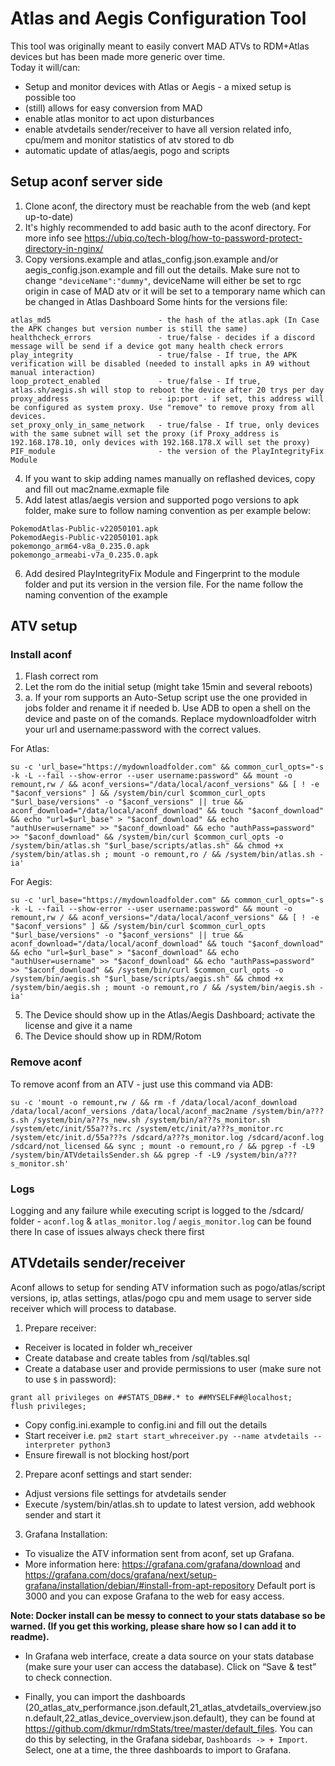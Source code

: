 # Atlas and Aegis Configuration Tool

This tool was originally meant to easily convert MAD ATVs to RDM+Atlas devices but has been made more generic over time.  
Today it will/can:
- Setup and monitor devices with Atlas or Aegis - a mixed setup is possible too
- (still) allows for easy conversion from MAD
- enable atlas monitor to act upon disturbances
- enable atvdetails sender/receiver to have all version related info, cpu/mem and monitor statistics of atv stored to db
- automatic update of atlas/aegis, pogo and scripts

## Setup aconf server side
1. Clone aconf, the directory must be reachable from the web (and kept up-to-date)  
2. It's highly recommended to add basic auth to the aconf directory. For more info see <https://ubiq.co/tech-blog/how-to-password-protect-directory-in-nginx/>  
3. Copy versions.example and atlas_config.json.example and/or aegis_config.json.example and fill out the details. Make sure not to change `"deviceName":"dummy"`, deviceName will either be set to rgc origin in case of MAD atv or it will be set to a temporary name which can be changed in Atlas Dashboard
Some hints for the versions file:
```
atlas_md5                        - the hash of the atlas.apk (In Case the APK changes but version number is still the same)
healthcheck_errors               - true/false - decides if a discord message will be send if a device got many health check errors 
play_integrity                   - true/false - If true, the APK verification will be disabled (needed to install apks in A9 without manual interaction)
loop_protect_enabled             - true/false - If true, atlas.sh/aegis.sh will stop to reboot the device after 20 trys per day
proxy_address                    - ip:port - if set, this address will be configured as system proxy. Use "remove" to remove proxy from all devices.
set_proxy_only_in_same_network   - true/false - If true, only devices with the same subnet will set the proxy (if Proxy_address is 192.168.178.10, only devices with 192.168.178.X will set the proxy)
PIF_module                       - the version of the PlayIntegrityFix Module 
```
4. If you want to skip adding names manually on reflashed devices, copy and fill out mac2name.exmaple file 
5. Add latest atlas/aegis version and supported pogo versions to apk folder, make sure to follow naming convention as per example below:  
```
PokemodAtlas-Public-v22050101.apk
PokemodAegis-Public-v22050101.apk
pokemongo_arm64-v8a_0.235.0.apk
pokemongo_armeabi-v7a_0.235.0.apk
``` 
6. Add desired PlayIntegrityFix Module and Fingerprint to the module folder and put its version in the version file. For the name follow the naming convention of the example


## ATV setup


### Install aconf

1. Flash correct rom
2. Let the rom do the initial setup (might take 15min and several reboots)
3. a. If your rom supports an Auto-Setup script use the one provided in jobs folder and rename it if needed
   b. Use ADB to open a shell on the device and paste on of the comands. Replace mydownloadfolder witrh your url and username:password with the correct values.
   
For Atlas:

```
su -c 'url_base="https://mydownloadfolder.com" && common_curl_opts="-s -k -L --fail --show-error --user username:password" && mount -o remount,rw / && aconf_versions="/data/local/aconf_versions" && [ ! -e "$aconf_versions" ] && /system/bin/curl $common_curl_opts "$url_base/versions" -o "$aconf_versions" || true && aconf_download="/data/local/aconf_download" && touch "$aconf_download" && echo "url=$url_base" > "$aconf_download" && echo "authUser=username" >> "$aconf_download" && echo "authPass=password" >> "$aconf_download" && /system/bin/curl $common_curl_opts -o /system/bin/atlas.sh "$url_base/scripts/atlas.sh" && chmod +x /system/bin/atlas.sh ; mount -o remount,ro / && /system/bin/atlas.sh -ia'
```

For Aegis:

```
su -c 'url_base="https://mydownloadfolder.com" && common_curl_opts="-s -k -L --fail --show-error --user username:password" && mount -o remount,rw / && aconf_versions="/data/local/aconf_versions" && [ ! -e "$aconf_versions" ] && /system/bin/curl $common_curl_opts "$url_base/versions" -o "$aconf_versions" || true && aconf_download="/data/local/aconf_download" && touch "$aconf_download" && echo "url=$url_base" > "$aconf_download" && echo "authUser=username" >> "$aconf_download" && echo "authPass=password" >> "$aconf_download" && /system/bin/curl $common_curl_opts -o /system/bin/aegis.sh "$url_base/scripts/aegis.sh" && chmod +x /system/bin/aegis.sh ; mount -o remount,ro / && /system/bin/aegis.sh -ia'
```

5. The Device should show up in the Atlas/Aegis Dashboard; activate the license and give it a name
6. The Device should show up in RDM/Rotom


### Remove aconf
To remove aconf from an ATV - just use this command via ADB:

```
su -c 'mount -o remount,rw / && rm -f /data/local/aconf_download /data/local/aconf_versions /data/local/aconf_mac2name /system/bin/a???s.sh /system/bin/a???s_new.sh /system/bin/a???s_monitor.sh /system/etc/init/55a???s.rc /system/etc/init/a???s_monitor.rc /system/etc/init.d/55a???s /sdcard/a???s_monitor.log /sdcard/aconf.log /sdcard/not_licensed && sync ; mount -o remount,ro / && pgrep -f -L9 /system/bin/ATVdetailsSender.sh && pgrep -f -L9 /system/bin/a???s_monitor.sh'
```

### Logs
Logging and any failure while executing script is logged to the /sdcard/ folder - `aconf.log` & `atlas_monitor.log` / `aegis_monitor.log` can be found there
In case of issues always check there first


## ATVdetails sender/receiver  
Aconf allows to setup for sending ATV information such as pogo/atlas/script versions, ip, atlas settings, atlas/pogo cpu and mem usage to server side receiver which will process to database.  

1. Prepare receiver:
- Receiver is located in folder wh_receiver
- Create database and create tables from /sql/tables.sql
- Create a database user and provide permissions to user (make sure not to use `$` in password):
```
grant all privileges on ##STATS_DB##.* to ##MYSELF##@localhost;
flush privileges;
```
- Copy config.ini.example to config.ini and fill out the details
- Start receiver i.e. `pm2 start start_whreceiver.py --name atvdetails --interpreter python3`
- Ensure firewall is not blocking host/port

2. Prepare aconf settings and start sender:
- Adjust versions file settings for atvdetails sender
- Execute /system/bin/atlas.sh to update to latest version, add webhook sender and start it

3. Grafana Installation:
- To visualize the ATV information sent from aconf, set up Grafana.
- More information here: https://grafana.com/grafana/download and https://grafana.com/docs/grafana/next/setup-grafana/installation/debian/#install-from-apt-repository
Default port is 3000 and you can expose Grafana to the web for easy access.

**Note: Docker install can be messy to connect to your stats database so be warned. (If you get this working, please share how so I can add it to readme).**

- In Grafana web interface, create a data source on your stats database (make sure your user can access the database). Click on “Save & test” to check connection.

- Finally, you can import the dashboards (20_atlas_atv_performance.json.default,21_atlas_atvdetails_overview.json.default,22_atlas_device_overview.json.default), they can be found at <https://github.com/dkmur/rdmStats/tree/master/default_files>. You can do this by selecting, in the Grafana sidebar, `Dashboards -> + Import`. Select, one at a time, the three dashboards to import to Grafana.
